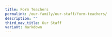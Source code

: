 ```yaml
---
title: Form Teachers
permalink: /our-family/our-staff/form-teachers/
description: ""
third_nav_title: Our Staff
variant: markdown
---
```

